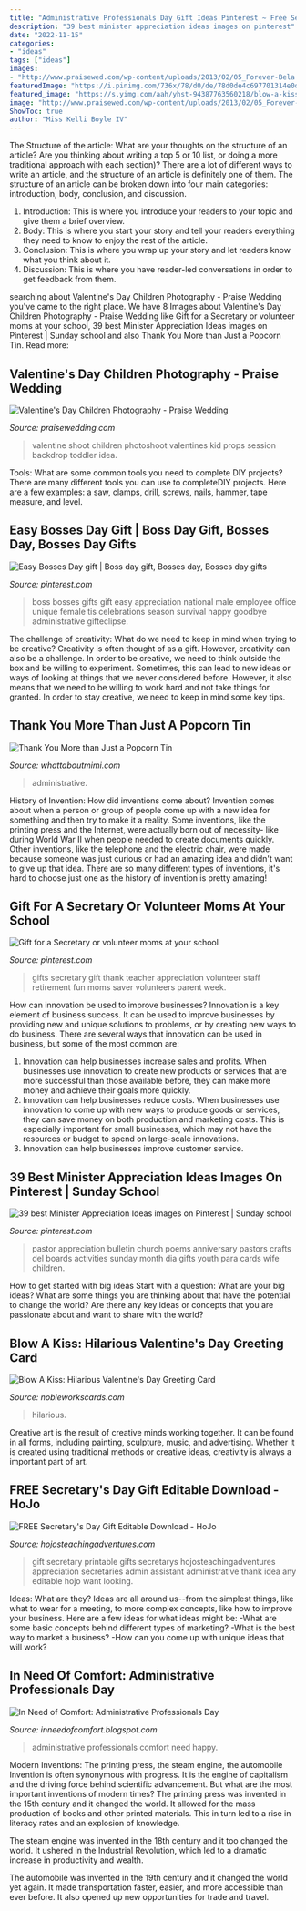 ```yaml
---
title: "Administrative Professionals Day Gift Ideas Pinterest ~ Free Secretary&#039;s Day Gift Editable Download"
description: "39 best minister appreciation ideas images on pinterest"
date: "2022-11-15"
categories:
- "ideas"
tags: ["ideas"]
images:
- "http://www.praisewed.com/wp-content/uploads/2013/02/05_Forever-Bela.jpg"
featuredImage: "https://i.pinimg.com/736x/78/d0/de/78d0de4c697701314e0d569800b01b1b--parent-volunteers-teacher-stuff.jpg"
featured_image: "https://s.yimg.com/aah/yhst-94387763560218/blow-a-kiss-card-27.jpg"
image: "http://www.praisewed.com/wp-content/uploads/2013/02/05_Forever-Bela.jpg"
ShowToc: true
author: "Miss Kelli Boyle IV"
---
```



The Structure of the article: What are your thoughts on the structure of an article? Are you thinking about writing a top 5 or 10 list, or doing a more traditional approach with each section)?
There are a lot of different ways to write an article, and the structure of an article is definitely one of them. The structure of an article can be broken down into four main categories: introduction, body, conclusion, and discussion. 
1) Introduction: This is where you introduce your readers to your topic and give them a brief overview. 
2) Body: This is where you start your story and tell your readers everything they need to know to enjoy the rest of the article.
3) Conclusion: This is where you wrap up your story and let readers know what you think about it. 
4) Discussion: This is where you have reader-led conversations in order to get feedback from them.

	

		
searching about Valentine&#039;s Day Children Photography - Praise Wedding you've came to the right place. We have 8 Images about Valentine&#039;s Day Children Photography - Praise Wedding like Gift for a Secretary or volunteer moms at your school, 39 best Minister Appreciation Ideas images on Pinterest | Sunday school and also Thank You More than Just a Popcorn Tin. Read more:
		
    
## Valentine&#039;s Day Children Photography - Praise Wedding

<img loading=lazy src="http://www.praisewed.com/wp-content/uploads/2013/02/05_Forever-Bela.jpg" onerror="this.onerror=null;this.src='https://tse4.mm.bing.net/th?id=OIP.e_l8pIa763GqdyU0w2lFeQAAAA&amp;pid=15.1';" alt="Valentine&#039;s Day Children Photography - Praise Wedding">

_Source: praisewedding.com_

>valentine shoot children photoshoot valentines kid props session backdrop toddler idea. 

	

Tools: What are some common tools you need to complete DIY projects?
There are many different tools you can use to completeDIY projects. Here are a few examples: a saw, clamps, drill, screws, nails, hammer, tape measure, and level.

    
## Easy Bosses Day Gift | Boss Day Gift, Bosses Day, Bosses Day Gifts

<img loading=lazy src="https://i.pinimg.com/736x/d9/9b/4e/d99b4eca60bfb1c86b05ea88235ae551--bosses-day-gifts-boss-gifts.jpg" onerror="this.onerror=null;this.src='https://tse3.mm.bing.net/th?id=OIP.JF-d8wtQmTr79W41uhIFEAHaJ4&amp;pid=15.1';" alt="Easy Bosses Day gift | Boss day gift, Bosses day, Bosses day gifts">

_Source: pinterest.com_

>boss bosses gifts gift easy appreciation national male employee office unique female tis celebrations season survival happy goodbye administrative gifteclipse. 

	

The challenge of creativity: What do we need to keep in mind when trying to be creative?
Creativity is often thought of as a gift. However, creativity can also be a challenge. In order to be creative, we need to think outside the box and be willing to experiment. Sometimes, this can lead to new ideas or ways of looking at things that we never considered before. However, it also means that we need to be willing to work hard and not take things for granted. In order to stay creative, we need to keep in mind some key tips.

    
## Thank You More Than Just A Popcorn Tin

<img loading=lazy src="https://whattaboutmimi.com/store/product_images/w/898/gift-basket-thank-you-tin-of-goodies__98576_zoom.jpg" onerror="this.onerror=null;this.src='https://tse3.mm.bing.net/th?id=OIP.sWxGoyf-BDbtuYl_7FwluQHaJQ&amp;pid=15.1';" alt="Thank You More than Just a Popcorn Tin">

_Source: whattaboutmimi.com_

>administrative. 

	

History of Invention: How did inventions come about?
Invention comes about when a person or group of people come up with a new idea for something and then try to make it a reality. Some inventions, like the printing press and the Internet, were actually born out of necessity- like during World War II when people needed to create documents quickly. Other inventions, like the telephone and the electric chair, were made because someone was just curious or had an amazing idea and didn't want to give up that idea. There are so many different types of inventions, it's hard to choose just one as the history of invention is pretty amazing!

    
## Gift For A Secretary Or Volunteer Moms At Your School

<img loading=lazy src="https://i.pinimg.com/736x/78/d0/de/78d0de4c697701314e0d569800b01b1b--parent-volunteers-teacher-stuff.jpg" onerror="this.onerror=null;this.src='https://tse4.mm.bing.net/th?id=OIP.NU4g-15085VAvh_awGQTMwHaJ3&amp;pid=15.1';" alt="Gift for a Secretary or volunteer moms at your school">

_Source: pinterest.com_

>gifts secretary gift thank teacher appreciation volunteer staff retirement fun moms saver volunteers parent week. 

	

How can innovation be used to improve businesses?
Innovation is a key element of business success. It can be used to improve businesses by providing new and unique solutions to problems, or by creating new ways to do business. There are several ways that innovation can be used in business, but some of the most common are: 
1. Innovation can help businesses increase sales and profits. When businesses use innovation to create new products or services that are more successful than those available before, they can make more money and achieve their goals more quickly.
2. Innovation can help businesses reduce costs. When businesses use innovation to come up with new ways to produce goods or services, they can save money on both production and marketing costs. This is especially important for small businesses, which may not have the resources or budget to spend on large-scale innovations. 
3. Innovation can help businesses improve customer service.

    
## 39 Best Minister Appreciation Ideas Images On Pinterest | Sunday School

<img loading=lazy src="https://i.pinimg.com/736x/f5/f8/2a/f5f82a93911a50ab56976f6577c1410d--pastor-appreciation-poems-kids-church.jpg" onerror="this.onerror=null;this.src='https://tse2.mm.bing.net/th?id=OIP.oIb7KrfleAZYuosZE8vzdQAAAA&amp;pid=15.1';" alt="39 best Minister Appreciation Ideas images on Pinterest | Sunday school">

_Source: pinterest.com_

>pastor appreciation bulletin church poems anniversary pastors crafts del boards activities sunday month dia gifts youth para cards wife children. 

	

How to get started with big ideas
Start with a question: What are your big ideas? 
What are some things you are thinking about that have the potential to change the world? Are there any key ideas or concepts that you are passionate about and want to share with the world?

    
## Blow A Kiss: Hilarious Valentine&#039;s Day Greeting Card

<img loading=lazy src="https://s.yimg.com/aah/yhst-94387763560218/blow-a-kiss-card-27.jpg" onerror="this.onerror=null;this.src='https://tse4.mm.bing.net/th?id=OIP.zfFJViWyVuw-O3gKNhti3QHaHa&amp;pid=15.1';" alt="Blow A Kiss: Hilarious Valentine&#039;s Day Greeting Card">

_Source: nobleworkscards.com_

>hilarious. 

	

Creative art is the result of creative minds working together. It can be found in all forms, including painting, sculpture, music, and advertising. Whether it is created using traditional methods or creative ideas, creativity is always a important part of art.

    
## FREE Secretary&#039;s Day Gift Editable Download - HoJo

<img loading=lazy src="http://hojosteachingadventures.com/wp-content/uploads/2016/03/Secretarys-Day-Gift-tall-683x1024.jpg" onerror="this.onerror=null;this.src='https://tse3.mm.bing.net/th?id=OIP.A-XJ-kwFl46UxtTZLssQAgHaLG&amp;pid=15.1';" alt="FREE Secretary&#039;s Day Gift Editable Download - HoJo">

_Source: hojosteachingadventures.com_

>gift secretary printable gifts secretarys hojosteachingadventures appreciation secretaries admin assistant administrative thank idea any editable hojo want looking. 

	

Ideas: What are they?
Ideas are all around us--from the simplest things, like what to wear for a meeting, to more complex concepts, like how to improve your business. Here are a few ideas for what ideas might be: 
-What are some basic concepts behind different types of marketing? 
-What is the best way to market a business? 
-How can you come up with unique ideas that will work?

    
## In Need Of Comfort: Administrative Professionals Day

<img loading=lazy src="http://1.bp.blogspot.com/-_zD-khCjSwg/TbhUgj1kgcI/AAAAAAAACB8/rmb7zMOUbSc/w1200-h630-p-k-no-nu/clerical.jpg" onerror="this.onerror=null;this.src='https://tse3.mm.bing.net/th?id=OIP.zA4lfAGnNM-YuBoCj5cD9QHaE9&amp;pid=15.1';" alt="In Need of Comfort: Administrative Professionals Day">

_Source: inneedofcomfort.blogspot.com_

>administrative professionals comfort need happy. 

	

Modern Inventions: The printing press, the steam engine, the automobile
Invention is often synonymous with progress. It is the engine of capitalism and the driving force behind scientific advancement. But what are the most important inventions of modern times?
The printing press was invented in the 15th century and it changed the world. It allowed for the mass production of books and other printed materials. This in turn led to a rise in literacy rates and an explosion of knowledge.

The steam engine was invented in the 18th century and it too changed the world. It ushered in the Industrial Revolution, which led to a dramatic increase in productivity and wealth.

The automobile was invented in the 19th century and it changed the world yet again. It made transportation faster, easier, and more accessible than ever before. It also opened up new opportunities for trade and travel.

